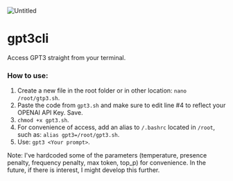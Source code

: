 ![Untitled](https://user-images.githubusercontent.com/17044663/211204519-feaa9464-d8f3-495c-b61c-5eb7532f67b9.png)

# gpt3cli
Access GPT3 straight from your terminal.

### How to use:

1. Create a new file in the root folder or in other location: `nano /root/gtp3.sh`.
2. Paste the code from `gpt3.sh` and make sure to edit line #4 to reflect your OPENAI API Key. Save.
3. `chmod +x gpt3.sh`.
4. For convenience of access, add an alias to `/.bashrc` located in `/root`, such as: `alias gpt3=/root/gpt3.sh`.
5. Use: `gpt3 <Your prompt>`.

Note: I've hardcoded some of the parameters (temperature, presence penalty, frequency penalty, max token, top_p) for convenience. In the future, if there is interest, I might develop this further.
